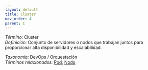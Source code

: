 ```yaml
---
layout: default
title: Cluster
nav_order: 4
parent: C
---
```


*Término:* Cluster  
*Definición:* Conjunto de servidores o nodos que trabajan juntos para proporcionar alta disponibilidad y escalabilidad.

*Taxonomía:* DevOps / Orquestación  
*Términos relacionados:* [Pod](https://maleniski.github.io/diccionario-angl-tec-mx/docs/alfabeticamente/P/pod/), [Nodo](https://maleniski.github.io/diccionario-angl-tec-mx/docs/alfabeticamente/N/nodo/)
